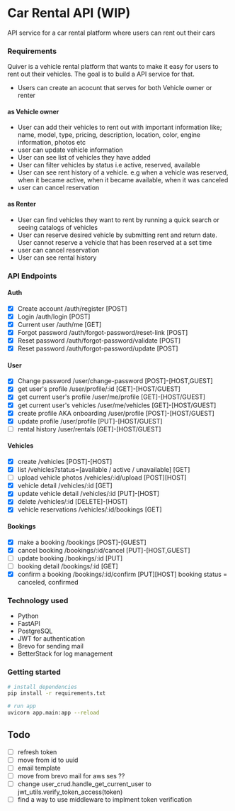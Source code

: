 # Car Rental API (WIP)

API service for a car rental platform where users can rent out their cars

### Requirements

Quiver is a vehicle rental platform that wants to make it easy for users to rent out their vehicles. The goal is to build a API service for that.

- Users can create an acocunt that serves for both Vehicle owner or renter

#### as Vehicle owner

- User can add their vehicles to rent out with important information like; name, model, type, pricing, description, location, color, engine information, photos etc
- user can update vehicle information
- User can see list of vehicles they have added
- User can filter vehicles by status i.e active, reserved, available
- User can see rent history of a vehicle. e.g when a vehicle was reserved, when it became active, when it became available, when it was canceled
- user can cancel reservation

#### as Renter

- User can find vehicles they want to rent by running a quick search or seeing catalogs of vehicles
- User can reserve desired vehicle by submitting rent and return date. User cannot reserve a vehicle that has been reserved at a set time
- user can cancel reservation
- User can see rental history

### API Endpoints

#### Auth

- [x] Create account /auth/register [POST]
- [x] Login /auth/login [POST]
- [x] Current user /auth/me [GET]
- [x] Forgot password /auth/forgot-password/reset-link [POST]
- [x] Reset password /auth/forgot-password/validate [POST]
- [x] Reset password /auth/forgot-password/update [POST]

#### User

- [x] Change password /user/change-password [POST]-[HOST,GUEST]
- [x] get user's profile /user/profile/:id [GET]-[HOST/GUEST]
- [x] get current user's profile /user/me/profile [GET]-[HOST/GUEST]
- [x] get current user's vehicles /user/me/vehicles [GET]-[HOST/GUEST]
- [x] create profile AKA onboarding /user/profile [POST]-[HOST/GUEST]
- [x] update profile /user/profile [PUT]-[HOST/GUEST]
- [ ] rental history /user/rentals [GET]-[HOST/GUEST]

#### Vehicles

- [x] create /vehicles [POST]-[HOST]
- [x] list /vehicles?status=[available / active / unavailable] [GET]
- [ ] upload vehicle photos /vehicles/:id/upload [POST][HOST]
- [x] vehicle detail /vehicles/:id [GET]
- [x] update vehicle detail /vehicles/:id [PUT]-[HOST]
- [x] delete /vehicles/:id [DELETE]-[HOST]
- [x] vehicle reservations /vehicles/:id/bookings [GET]

#### Bookings

- [x] make a booking /bookings [POST]-[GUEST]
- [x] cancel booking /bookings/:id/cancel [PUT]-[HOST,GUEST]
- [ ] update booking /bookings/:id [PUT]
- [ ] booking detail /bookings/:id [GET]
- [x] confirm a booking /bookings/:id/confirm [PUT][HOST]
      booking status = canceled, confirmed

### Technology used

- Python
- FastAPI
- PostgreSQL
- JWT for authentication
- Brevo for sending mail
- BetterStack for log management

### Getting started

```sh
# install dependencies
pip install -r requirements.txt

# run app
uvicorn app.main:app --reload
```

## Todo

- [ ] refresh token
- [ ] move from id to uuid
- [ ] email template
- [ ] move from brevo mail for aws ses ??
- [ ] change user_crud.handle_get_current_user to jwt_utils.verify_token_access(token)
- [ ] find a way to use middleware to implment token verification
